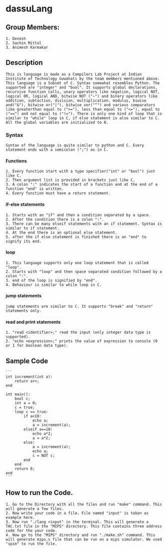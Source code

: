 # dassuLang

## Group Members:
	1. Devesh
	2. Sachin Mittal
	3. Animesh Karmakar

## Description
	This is language is made as a Compilers Lab Project at Indian Institute of Technology Guwahati by the team members mentioned above. This language is a Subset of C. Syntax somewhat resembles Python. The supported are "integer" and "bool". It supports global declarations, recursive function calls, unary operators like negation, logical NOT, logical OR, logical AND, bitwise NOT ("~") and binary operators like addition, subtaction, division, multiplication, modulus, biwise and("&"), bitwise or("|"), bitwise xor("^") and various comparators like greaterthan equal to (">="), less than equal to ("<="), equal to ("==") and not equal to ("!="). There is only one kind of loop that is similar to "while" loop in C, if else statement is also similar to C. All the global variables are initialized to 0.

### Syntax
	Syntax of the language is quite similar to python and C. Every statement ends with a semicolon (";") as in C.

#### Functions
	1. Every function start with a type specifier("int" or "bool") just like C.
	2. Then argument list is provided in brackets just like C.
	3. A colon ":" indicates the start of a function and at the end of a function "end" is written.
	4. Every function must have a return statement.

#### if-else statements
	1. Starts with an "if" and then a condition separated by a space.
	2. After the condition there is a colon ":".
	3. There can be many elseif statements with an if statement. Syntax is similar to if statement.
	4. At the end there is an optional else statement.
	5. after the if else statement is finished there is an "end" to signify its end.

#### loop 
	1. This language supports only one loop statement that is called "loop".
	2. Starts with "loop" and then space separated condition followed by a colon ":".
	3. end of the loop is signified by "end".
	4. Behaviour is similar to while loop in C.

#### jump statements
	jump statements are similar to C. It supports "break" and "return" statements only.

#### read and print statements
	1. "read <identifier>;" read the input (only integer data type is supported).
	2. "echo <expression>;" prints the value of expression to console (0 or 1 for boolean data type).

## Sample Code
	```
	int increment(int a):
		return a++;
	end

	int main():
		bool c;
		int a = 0;
		c = true;
		loop c == true:
			if a<10:
				echo a;
				a = increment(a);
			elseif a==10:
				echo a*2;
				a = a*2;
			else:
				a = increment(a);
				echo a;
				c = NOT c;	
			end 
		end 
		return 0;
	end
	```


## How to run the Code.
	1. Go to the Directory with all the files and run "make" command. This will generate a few files.
	2. Now write your code in a file. File named "input" is taken as example here.
	3. Now run "./lang <input" in the terminal. This will generate a TAC.txt file in the "MIPS" directory. This file contains three address code for the your code.
	4. Now go to the "MIPS" directory and run "./make.sh" command. This will generate mips.s file that can be run on a mips simulator. We used "spim" to run the file.
